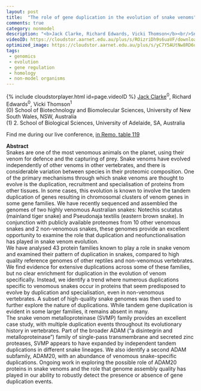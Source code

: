 ```yaml
---
layout: post
title:  "The role of gene duplication in the evolution of snake venoms"
comments: true
category: nonmodel
description: "<b>Jack Clarke, Richard Edwards, Vicki Thomson</b><br/>Snakes are one of the most venomous animals on the..."
videoID: https://cloudstor.aarnet.edu.au/plus/s/ROizriDh9s6uaVF/download
optimized_image: https://cloudstor.aarnet.edu.au/plus/s/yC7Y5AUtNw8RD6u/download
tags:
 - genomics
 - evolution
 - gene regulation
 - homology
 - non-model organisms
---
```

{% include cloudstorplayer.html id=page.videoID %}
<u>Jack Clarke</u><sup>0</sup>, Richard Edwards<sup>0</sup>, Vicki Thomson<sup>1</sup><br/>
\(0\) School of Biotechnology and Biomolecular Sciences, University of New South Wales, NSW, Australia<br/>
\(1\) 2.	School of Biological Sciences, University of Adelaide, SA, Australia

Find me during our live conference, [in Remo, table 119](https://remo.co)

<b>Abstract</b><br/>
Snakes are one of the most venomous animals on the planet, using their venom for defence and the capturing of prey. Snake venoms have evolved independently of other venoms in other vertebrates, and there is considerable variation between species in their proteomic composition. One of the primary mechanisms through which snake venoms are thought to evolve is the duplication, recruitment and specialisation of proteins from other tissues. In some cases, this evolution is known to involve the tandem duplication of genes resulting in chromosomal clusters of venom genes in some gene families. We have recently sequenced and assembled the genomes of two highly venomous Australian snakes: Notechis scutatus \(mainland tiger snake\) and Pseudonaja textilis \(eastern brown snake\). In conjunction with publicly available proteomes from 10 other venomous snakes and 2 non-venomous snakes, these genomes provide an excellent opportunity to examine the role that duplication and neofunctionalisation has played in snake venom evolution. <br/>We have analysed 43 protein families known to play a role in snake venom and examined their pattern of duplication in snakes, compared to high quality reference genomes of other reptiles and non-venomous vertebrates. We find evidence for extensive duplications across some of these families, but no clear enrichment for duplication in the evolution of venom specifically. Instead, we identify a trend where numerous duplications specific to venomous snakes occur in proteins that seem predisposed to evolve by duplication and specialisation, even in non-venomous vertebrates. A subset of high-quality snake genomes was then used to further explore the nature of duplications. While tandem gene duplication is evident in some larger families, it remains absent in many. <br/>The snake venom metalloproteinase \(SVMP\) family provides an excellent case study, with multiple duplication events throughout its evolutionary history in vertebrates. Part of the broader ADAM \(“a disintegrin and metalloproteinase”\) family of single-pass transmembrane and secreted zinc proteases, SVMP appears to have expanded by independent tandem duplications in different snake lineages. We also identify a second ADAM subfamily, ADAM20, with an abundance of venomous snake-specific duplications. Ongoing work in exploring the possible role of ADAM20 proteins in snake venoms and the role that genome assembly quality has played in our ability to robustly detect the presence or absence of gene duplication events.<br/>
